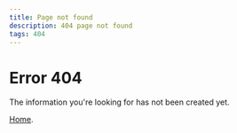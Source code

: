 ```yaml
---
title: Page not found
description: 404 page not found
tags: 404
---
```


# Error 404

The information you're looking for has not been created yet.

<a href="/">Home</a>.

